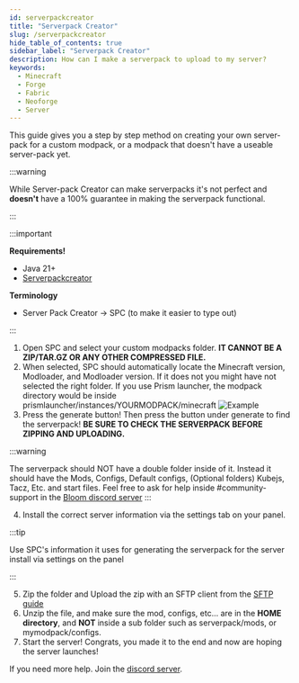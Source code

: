 ```yaml
---
id: serverpackcreator
title: "Serverpack Creator"
slug: /serverpackcreator
hide_table_of_contents: true
sidebar_label: "Serverpack Creator"
description: How can I make a serverpack to upload to my server?
keywords:
  - Minecraft
  - Forge
  - Fabric
  - Neoforge
  - Server
---
```

This guide gives you a step by step method on creating your own server-pack for a custom modpack, or a modpack that doesn't have a useable server-pack yet.

:::warning

While Server-pack Creator can make serverpacks it's not perfect and **doesn't** have a 100% guarantee in making the serverpack functional.

:::

:::important

__Requirements!__
* Java 21+
* [Serverpackcreator](https://github.com/Griefed/ServerPackCreator/releases)

__Terminology__
* Server Pack Creator -> SPC (to make it easier to type out)

:::

1. Open SPC and select your custom modpacks folder. **IT CANNOT BE A ZIP/TAR.GZ OR ANY OTHER COMPRESSED FILE.**
2. When selected, SPC should automatically locate the Minecraft version, Modloader, and Modloader version. If it does not you might have not selected the right folder. If you use Prism launcher, the modpack directory would be inside prismlauncher/instances/YOURMODPACK/minecraft
   ![Example](/extras/serverpackcreator/spc.png)
3. Press the generate button! Then press the button under generate to find the serverpack! **BE SURE TO CHECK THE SERVERPACK BEFORE ZIPPING AND UPLOADING.**

:::warning

The serverpack should NOT have a double folder inside of it. Instead it should have the Mods, Configs, Default configs, (Optional folders) Kubejs, Tacz, Etc. and start files. 
Feel free to ask for help inside #community-support in the [Bloom discord server](https://bloom.host/discord)
:::

4. Install the correct server information via the settings tab on your panel. 

:::tip

Use SPC's information it uses for generating the serverpack for the server install via settings on the panel

:::

5. Zip the folder and Upload the zip with an SFTP client from the [SFTP guide](https://docs.bloom.host/sftp/)
6. Unzip the file, and make sure the mod, configs, etc... are in the **HOME directory**, and **NOT** inside a sub folder such as serverpack/mods, or mymodpack/configs. 
7. Start the server! Congrats, you made it to the end and now are hoping the server launches!

If you need more help. Join the [discord server](https://bloom.host/discord).

